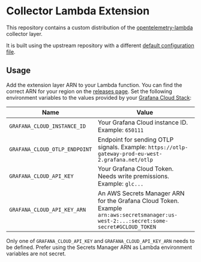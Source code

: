 # Collector Lambda Extension

This repository contains a custom distribution of the [opentelemetry-lambda](https://github.com/open-telemetry/opentelemetry-lambda/tree/main/collector) collector layer.

It is built using the upstream repository with a different [default configuration file](config.yaml).

## Usage

Add the extension layer ARN to your Lambda function. You can find the correct ARN for your region on the [releases page](/releases).
Set the following environment variables to the values provided by your [Grafana Cloud Stack](https://grafana.com):

| Name                          | Value                                                                                                                                  |
|-------------------------------|----------------------------------------------------------------------------------------------------------------------------------------|
| `GRAFANA_CLOUD_INSTANCE_ID`   | Your Grafana Cloud instance ID. Example: `650111`                                                                                      |
| `GRAFANA_CLOUD_OTLP_ENDPOINT` | Endpoint for sending OTLP signals. Example: `https://otlp-gateway-prod-eu-west-2.grafana.net/otlp`                                     |
| `GRAFANA_CLOUD_API_KEY`       | Your Grafana Cloud Token. Needs write premissions. Example: `glc...`                                                                   |
| `GRAFANA_CLOUD_API_KEY_ARN`   | An AWS Secrets Manager ARN for the Grafana Cloud Token. Example `arn:aws:secretsmanager:us-west-2:...:secret:some-secret#GCLOUD_TOKEN` |

Only one of `GRAFANA_CLOUD_API_KEY` and `GRAFANA_CLOUD_API_KEY_ARN` needs to be defined.
Prefer using the Secrets Manager ARN as Lambda environment variables are not secret.
